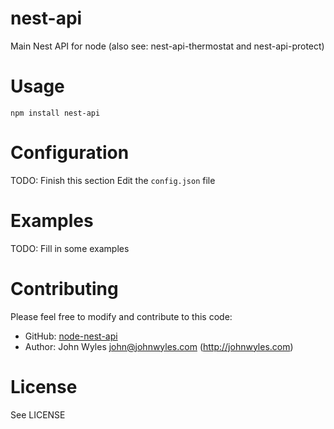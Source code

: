 nest-api
=========
Main Nest API for node (also see: nest-api-thermostat and nest-api-protect)

Usage
=====
`npm install nest-api`

Configuration
=============
TODO: Finish this section
Edit the `config.json` file

Examples
========
TODO: Fill in some examples

Contributing
============
Please feel free to modify and contribute to this code:
* GitHub: [node-nest-api](https://github.com/johnwyles/node-nest-api.git)
* Author: John Wyles <john@johnwyles.com> (http://johnwyles.com)

License
=======
See LICENSE
